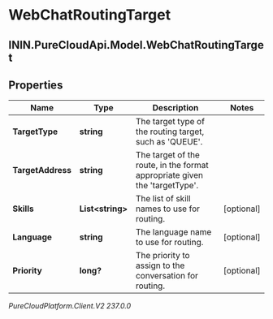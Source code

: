 # WebChatRoutingTarget

## ININ.PureCloudApi.Model.WebChatRoutingTarget

## Properties

|Name | Type | Description | Notes|
|------------ | ------------- | ------------- | -------------|
| **TargetType** | **string** | The target type of the routing target, such as &#39;QUEUE&#39;. | |
| **TargetAddress** | **string** | The target of the route, in the format appropriate given the &#39;targetType&#39;. | |
| **Skills** | **List&lt;string&gt;** | The list of skill names to use for routing. | [optional] |
| **Language** | **string** | The language name to use for routing. | [optional] |
| **Priority** | **long?** | The priority to assign to the conversation for routing. | [optional] |



_PureCloudPlatform.Client.V2 237.0.0_
